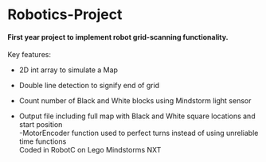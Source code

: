 # Robotics-Project
#### First year project to implement robot grid-scanning functionality.  
Key features:  
- 2D int array to simulate a Map  
* Double line detection to signify end of grid  
- Count number of Black and White blocks using Mindstorm light sensor  
* Output file including full map with Black and White square locations and start position  
-MotorEncoder function used to perfect turns instead of using unreliable time functions  
Coded in RobotC on Lego Mindstorms NXT  
